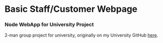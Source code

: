 # Basic Staff/Customer Webpage 
### Node WebApp for University Project

2-man group project for university, originally on my University GitHub [here](https://github.com/C2d2m/cmpt353project/tree/Final).



